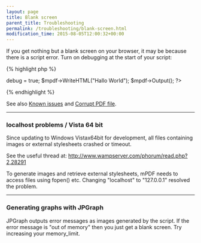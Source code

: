 ```yaml
---
layout: page
title: Blank screen
parent_title: Troubleshooting
permalink: /troubleshooting/blank-screen.html
modification_time: 2015-08-05T12:00:32+00:00
---
```




<p>If you get nothing but a blank screen on your browser, it may be because there is a script error. Turn on debugging at the start of your script:</p>

{% highlight php %}
<?php

<?php

include("../mpdf.php");

$mpdf=new mPDF();

$mpdf->debug = true;

$mpdf->WriteHTML("Hallo World");

$mpdf->Output();

?>
{% endhighlight %}

<p>See also <a href="{{ "/troubleshooting/known-issues.html" | prepend: site.baseurl }}">Known issues</a> and <a href="{{ "/troubleshooting/corrupt-pdf-file.html" | prepend: site.baseurl }}">Corrupt PDF file</a>.</p>
<hr />
<h3>localhost problems / Vista 64 bit</h3>
<p>Since updating to Windows Vistax64bit for development, all files containing images or external stylesheets crashed or timeout.</p>
<p>See the useful thread at: <a href="http://www.wampserver.com/phorum/read.php?2,28291" target="_blank">http://www.wampserver.com/phorum/read.php?2,28291</a></p>
<p>To generate images and retrieve external stylesheets, mPDF needs to access files using fopen() etc. Changing "localhost" to "127.0.0.1" resolved the problem.</p>
<hr />
<h3>Generating graphs with JPGraph</h3>
<p>JPGraph outputs error messages as images generated by the script. If the error message is "out of memory" then you just get a blank screen. Try increasing your memory_limit.</p>
